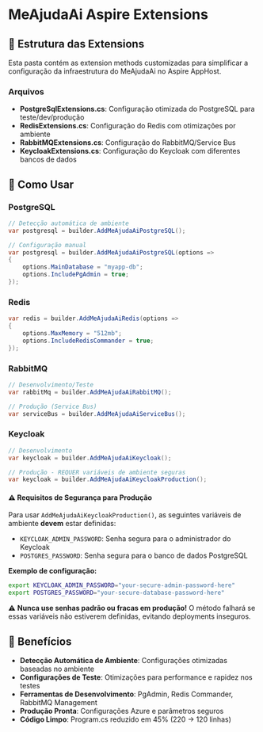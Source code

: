 # MeAjudaAi Aspire Extensions

## 📁 Estrutura das Extensions

Esta pasta contém as extension methods customizadas para simplificar a configuração da infraestrutura do MeAjudaAi no Aspire AppHost.

### Arquivos

- **PostgreSqlExtensions.cs**: Configuração otimizada do PostgreSQL para teste/dev/produção
- **RedisExtensions.cs**: Configuração do Redis com otimizações por ambiente
- **RabbitMQExtensions.cs**: Configuração do RabbitMQ/Service Bus
- **KeycloakExtensions.cs**: Configuração do Keycloak com diferentes bancos de dados

## 🚀 Como Usar

### PostgreSQL
```csharp
// Detecção automática de ambiente
var postgresql = builder.AddMeAjudaAiPostgreSQL();

// Configuração manual
var postgresql = builder.AddMeAjudaAiPostgreSQL(options =>
{
    options.MainDatabase = "myapp-db";
    options.IncludePgAdmin = true;
});
```

### Redis
```csharp
var redis = builder.AddMeAjudaAiRedis(options =>
{
    options.MaxMemory = "512mb";
    options.IncludeRedisCommander = true;
});
```

### RabbitMQ
```csharp
// Desenvolvimento/Teste
var rabbitMq = builder.AddMeAjudaAiRabbitMQ();

// Produção (Service Bus)
var serviceBus = builder.AddMeAjudaAiServiceBus();
```

### Keycloak
```csharp
// Desenvolvimento
var keycloak = builder.AddMeAjudaAiKeycloak();

// Produção - REQUER variáveis de ambiente seguras
var keycloak = builder.AddMeAjudaAiKeycloakProduction();
```

#### ⚠️ Requisitos de Segurança para Produção

Para usar `AddMeAjudaAiKeycloakProduction()`, as seguintes variáveis de ambiente **devem** estar definidas:

- `KEYCLOAK_ADMIN_PASSWORD`: Senha segura para o administrador do Keycloak
- `POSTGRES_PASSWORD`: Senha segura para o banco de dados PostgreSQL

**Exemplo de configuração:**
```bash
export KEYCLOAK_ADMIN_PASSWORD="your-secure-admin-password-here"
export POSTGRES_PASSWORD="your-secure-database-password-here"
```

⚠️ **Nunca use senhas padrão ou fracas em produção!** O método falhará se essas variáveis não estiverem definidas, evitando deployments inseguros.

## 🎯 Benefícios

- **Detecção Automática de Ambiente**: Configurações otimizadas baseadas no ambiente
- **Configurações de Teste**: Otimizações para performance e rapidez nos testes
- **Ferramentas de Desenvolvimento**: PgAdmin, Redis Commander, RabbitMQ Management
- **Produção Pronta**: Configurações Azure e parâmetros seguros
- **Código Limpo**: Program.cs reduzido em 45% (220 → 120 linhas)